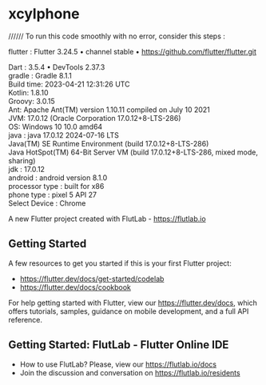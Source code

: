 # xcylphone

////// To run this code  smoothly with no error, consider this steps : <br />

flutter :   Flutter 3.24.5 • channel stable • https://github.com/flutter/flutter.git <br />

Dart :      3.5.4 • DevTools 2.37.3 <br />
gradle :    Gradle 8.1.1 <br />
Build time:   2023-04-21 12:31:26 UTC <br />
Kotlin:       1.8.10 <br />
Groovy:       3.0.15 <br />
Ant: Apache Ant(TM) version 1.10.11 compiled on July 10 2021 <br />
JVM:        17.0.12 (Oracle Corporation 17.0.12+8-LTS-286) <br />
OS:         Windows 10 10.0 amd64 <br />
java :      java 17.0.12 2024-07-16 LTS <br />
Java(TM) SE Runtime Environment (build 17.0.12+8-LTS-286) <br />
Java HotSpot(TM) 64-Bit Server VM (build 17.0.12+8-LTS-286, mixed mode, sharing) <br />
jdk :       17.0.12 <br />
android :   android version 8.1.0 <br />
processor type :  built for x86 <br />
phone type : pixel 5 API 27 <br />
Select Device : Chrome <br />


A new Flutter project created with FlutLab - https://flutlab.io

## Getting Started

A few resources to get you started if this is your first Flutter project:

- https://flutter.dev/docs/get-started/codelab
- https://flutter.dev/docs/cookbook

For help getting started with Flutter, view our
https://flutter.dev/docs, which offers tutorials,
samples, guidance on mobile development, and a full API reference.

## Getting Started: FlutLab - Flutter Online IDE

- How to use FlutLab? Please, view our https://flutlab.io/docs
- Join the discussion and conversation on https://flutlab.io/residents
